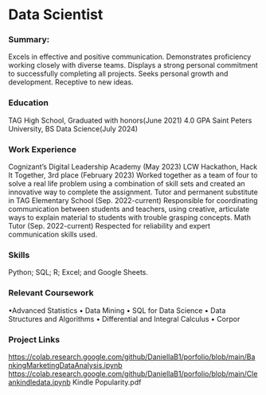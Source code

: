 # Data Scientist

### Summary:
Excels in effective and positive communication. Demonstrates proficiency working closely with diverse teams. Displays a strong personal commitment to successfully completing all projects. Seeks personal growth and development. Receptive to new ideas.
### Education
TAG High School, Graduated with honors(June 2021) 
4.0 GPA Saint Peters University, BS Data Science(July 2024)

### Work Experience
Cognizant’s Digital Leadership Academy (May 2023)
LCW Hackathon, Hack It Together, 3rd place (February 2023)
Worked together as a team of four to solve a real life problem using a combination of skill sets and created an innovative way to complete the assignment.
Tutor and permanent substitute in TAG Elementary School (Sep. 2022-current) 
Responsible for coordinating communication between students and teachers, using creative, articulate ways to explain material to students with trouble grasping concepts.
Math Tutor (Sep. 2022-current) 
Respected for reliability and expert communication skills used.

### Skills
Python; SQL; R; Excel; and Google Sheets.

### Relevant Coursework
•Advanced Statistics • Data Mining • SQL for Data Science • Data Structures and Algorithms • Differential and Integral Calculus • Corpor
### Project Links
https://colab.research.google.com/github/DaniellaB1/porfolio/blob/main/BankingMarketingDataAnalysis.ipynb
https://colab.research.google.com/github/DaniellaB1/porfolio/blob/main/Cleankindledata.ipynb
Kindle Popularity.pdf
